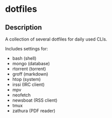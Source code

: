 # dotfiles

## Description

A collection of several dotfiles for daily used CLIs.

Includes settings for:

- bash (shell)
- mongo (database)
- rtorrent (torrent)
- groff (markdown)
- htop (system)
- irssi (IRC client)
- mpv
- neofetch
- newsboat (RSS client)
- tmux
- zathura (PDF reader)
